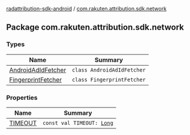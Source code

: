[radattribution-sdk-android](../index.md) / [com.rakuten.attribution.sdk.network](./index.md)

## Package com.rakuten.attribution.sdk.network

### Types

| Name | Summary |
|---|---|
| [AndroidAdIdFetcher](-android-ad-id-fetcher/index.md) | `class AndroidAdIdFetcher` |
| [FingerprintFetcher](-fingerprint-fetcher/index.md) | `class FingerprintFetcher` |

### Properties

| Name | Summary |
|---|---|
| [TIMEOUT](-t-i-m-e-o-u-t.md) | `const val TIMEOUT: `[`Long`](https://kotlinlang.org/api/latest/jvm/stdlib/kotlin/-long/index.html) |

